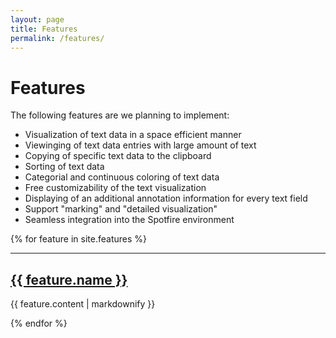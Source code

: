 ```yaml
---
layout: page
title: Features
permalink: /features/
---
```


# Features

The following features are we planning to implement:

* Visualization of text data in a space efficient manner
* Viewinging of text data entries with large amount of text
* Copying of specific text data to the clipboard
* Sorting of text data
* Categorial and continuous coloring of text data
* Free customizability of the text visualization
* Displaying of an additional annotation information for every text field
* Support "marking" and "detailed visualization" 
* Seamless integration into the Spotfire environment


{% for feature in site.features %}
    <hr class="panel-line">
  <h2>
    <a href="{{ feature.url }}">
      {{ feature.name }}
    </a>
  </h2>
  <p>{{ feature.content | markdownify }}</p>
{% endfor %}